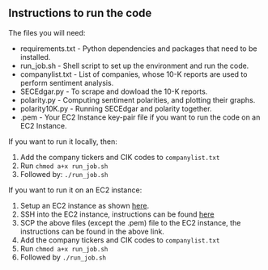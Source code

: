 ## Instructions to run the code

The files you will need:
* requirements.txt - Python dependencies and packages that need to be installed.
* run_job.sh - Shell script to set up the environment and run the code.
* companylist.txt - List of companies, whose 10-K reports are used to perform sentiment analysis.
* SECEdgar.py - To scrape and dowload the 10-K reports.
* polarity.py - Computing sentiment polarities, and plotting their graphs.
* polarity10K.py - Running SECEdgar and polarity together.
* .pem - Your EC2 Instance key-pair file if you want to run the code on an EC2 Instance.

If you want to run it locally, then:
1. Add the company tickers and CIK codes to `companylist.txt`
2. Run `chmod a+x run_job.sh`
3. Followed by: `./run_job.sh`

If you want to run it on an EC2 instance:
1. Setup an EC2 instance as shown [here](https://aws.amazon.com/ec2/).
2. SSH into the EC2 instance, instructions can be found [here](https://docs.aws.amazon.com/AWSEC2/latest/UserGuide/AccessingInstancesLinux.html)
3. SCP the above files (except the .pem) file to the EC2 instance, the instructions can be found in the above link.
4. Add the company tickers and CIK codes to `companylist.txt`
5. Run `chmod a+x run_job.sh`
6. Followed by `./run_job.sh`
